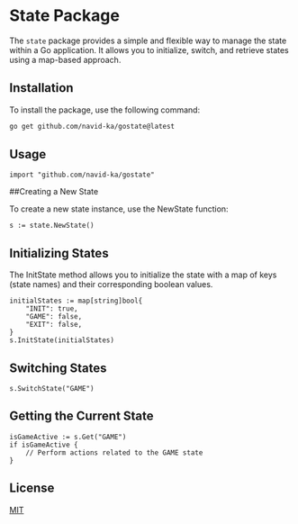 # State Package

The `state` package provides a simple and flexible way to manage the state within a Go application. It allows you to initialize, switch, and retrieve states using a map-based approach.

## Installation

To install the package, use the following command:

```bash
go get github.com/navid-ka/gostate@latest
```

## Usage

```
import "github.com/navid-ka/gostate"
```

##Creating a New State

To create a new state instance, use the NewState function:

```
s := state.NewState()
```

## Initializing States

The InitState method allows you to initialize the state with a map of keys (state names) and their corresponding boolean values.

```
initialStates := map[string]bool{
    "INIT": true,
    "GAME": false,
    "EXIT": false,
}
s.InitState(initialStates)
```

## Switching States

```
s.SwitchState("GAME")
```

## Getting the Current State

```
isGameActive := s.Get("GAME")
if isGameActive {
    // Perform actions related to the GAME state
}
```

## License

[MIT](https://choosealicense.com/licenses/mit/)
